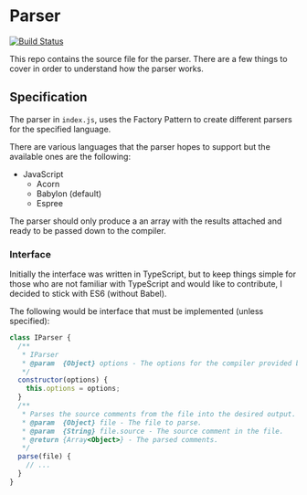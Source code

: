 # Parser

[![Build Status](https://travis-ci.org/mr-doc/parser.svg?branch=master)](https://travis-ci.org/mr-doc/parser)

This repo contains the source file for the parser. There are a few things to cover
in order to understand how the parser works.

## Specification

The parser in `index.js`, uses the Factory Pattern to create different parsers for the specified language.

There are various languages that the parser hopes to support but the available ones are the following:
* JavaScript
  * Acorn
  * Babylon (default)
  * Espree

The parser should only produce a an array with the results attached and ready to be passed down to the compiler.

### Interface

Initially the interface was written in TypeScript, but to keep things simple for those who are not familiar with TypeScript and would like to contribute, I decided to stick with ES6 (without Babel).

The following would be interface that must be implemented (unless specified):

```javascript
class IParser {
  /**
   * IParser
   * @param  {Object} options - The options for the compiler provided by mr-doc-utils/options
   */
  constructor(options) {
    this.options = options;
  }
  /**
   * Parses the source comments from the file into the desired output.
   * @param  {Object} file - The file to parse.
   * @param  {String} file.source - The source comment in the file.
   * @return {Array<Object>} - The parsed comments.
   */
  parse(file) {
    // ...
  }
}
```
